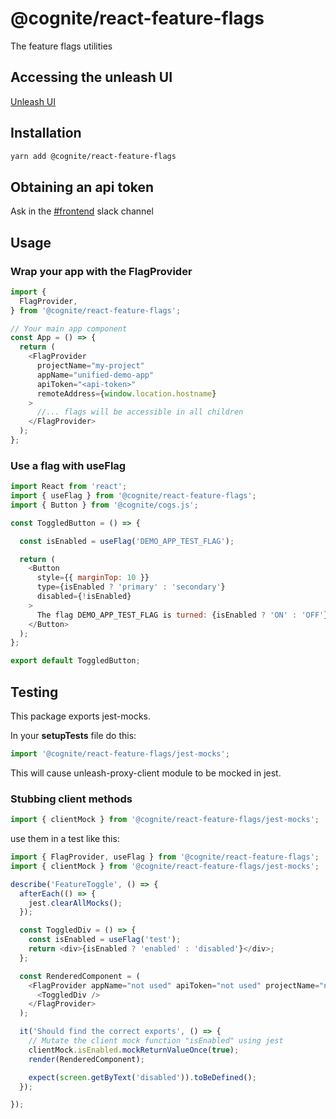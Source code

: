 # @cognite/react-feature-flags

The feature flags utilities

## Accessing the unleash UI
[Unleash UI](https://unleash-apps.cognite.ai/)

## Installation

```sh
yarn add @cognite/react-feature-flags
```

## Obtaining an api token
Ask in the [#frontend](https://cognitedata.slack.com/archives/C6KNJCEEA) slack channel

## Usage

### Wrap your app with the **FlagProvider**
```js
import {
  FlagProvider,
} from '@cognite/react-feature-flags';

// Your main app component
const App = () => {
  return (
    <FlagProvider
      projectName="my-project"
      appName="unified-demo-app"
      apiToken="<api-token>"
      remoteAddress={window.location.hostname}
    >
      //... flags will be accessible in all children
    </FlagProvider>
  );
};
```

### Use a flag with **useFlag**

```js
import React from 'react';
import { useFlag } from '@cognite/react-feature-flags';
import { Button } from '@cognite/cogs.js';

const ToggledButton = () => {

  const isEnabled = useFlag('DEMO_APP_TEST_FLAG');

  return (
    <Button
      style={{ marginTop: 10 }}
      type={isEnabled ? 'primary' : 'secondary'}
      disabled={!isEnabled}
    >
      The flag DEMO_APP_TEST_FLAG is turned: {isEnabled ? 'ON' : 'OFF'}
    </Button>
  );
};

export default ToggledButton;

```


## Testing
This package exports jest-mocks.

In your **setupTests** file do this:
```js
import '@cognite/react-feature-flags/jest-mocks';
```

This will cause unleash-proxy-client module to be mocked in jest.

### Stubbing client methods

```js
import { clientMock } from '@cognite/react-feature-flags/jest-mocks';
```
use them in a test like this:

```js
import { FlagProvider, useFlag } from '@cognite/react-feature-flags';
import { clientMock } from '@cognite/react-feature-flags/jest-mocks';

describe('FeatureToggle', () => {
  afterEach(() => {
    jest.clearAllMocks();
  });

  const ToggledDiv = () => {
    const isEnabled = useFlag('test');
    return <div>{isEnabled ? 'enabled' : 'disabled'}</div>;
  };

  const RenderedComponent = (
    <FlagProvider appName="not used" apiToken="not used" projectName="not used" remoteAddress={window.location.hostname}>
      <ToggledDiv />
    </FlagProvider>
  );

  it('Should find the correct exports', () => {
    // Mutate the client mock function "isEnabled" using jest 
    clientMock.isEnabled.mockReturnValueOnce(true);
    render(RenderedComponent);

    expect(screen.getByText('disabled')).toBeDefined();
  });

});

```
